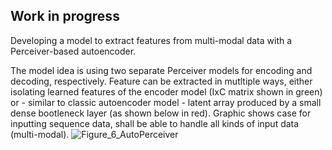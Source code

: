 ## Work in progress

Developing a model to extract features from multi-modal data with a Perceiver-based autoencoder. 

The model idea is using two separate Perceiver models for encoding and decoding, respectively. Feature can be extracted in mutltiple ways, either isolating learned features of the encoder model (IxC matrix shown in green) or - similar to classic autoencoder model - latent array produced by a small dense bootleneck layer (as shown below in red). Graphic shows case for inputting sequence data, shall be able to handle all kinds of input data (multi-modal).
![Figure_6_AutoPerceiver](https://github.com/user-attachments/assets/f3205bfe-76b4-4fec-96e8-0faffbe8acb5)
